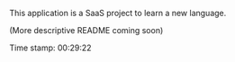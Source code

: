 This application is a SaaS project to learn a new language.

(More descriptive README coming soon)


Time stamp:
00:29:22